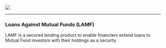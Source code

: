 ![](https://encrypted-tbn0.gstatic.com/images?q=tbn:ANd9GcTszxlaE2ZqEGbgQVO-iaMCS3jNkOEuZje_sLl7rsOrmPrp7tZBYrGTCUa6lbtFb3GfEg&usqp=CAU)

------------

### Loans Against Mutual Funds (LAMF)

LAMF is a secured lending product to enable financiers extend loans to Mutual Fund investors with their holdings as a security
